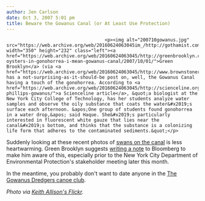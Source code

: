 ```yaml
---
author: Jen Carlson
date: Oct 3, 2007 5:01 pm
title: Beware the Gowanus Canal (or At Least Use Protection)
---
```


	
										<p><img alt="200710gowanus.jpg" src="https://web.archive.org/web/20160624063045im_/http://gothamist.com/attachments/arts_jen/200710gowanus.jpg" width="350" height="232" class="left"><a href="https://web.archive.org/web/20160624063045/http://greenbrooklyn.com/journal/sick-oysters-in-gonohorrea-i-mean-gowanus-canal/2007/10/01/">Green Brooklyn</a> (via <a href="https://web.archive.org/web/20160624063045/http://www.brownstoner.com/brownstoner/archives/2007/10/does_the_gowanu.php">Brownstoner</a>) has a not-surprising-as-it-should-be post on, well, the Gowanus Canal having a touch of the gonohorrea. According to <a href="https://web.archive.org/web/20160624063045/http://scienceline.org/2007/09/26/env-phillips-gowanus/">a Scienceline article</a>, &quot;a biologist at the New York City College of Technology, has her students analyze water samples and observe the oily substance that coats the water&#x2019;s surface each afternoon. &apos;One group of students found gonohorrea in a water drop,&apos; said Haque. She&#x2019;s particularly interested in fluorescent white gauze that lies near the canal&#x2019;s bottom, and thinks that the substance is a colonizing life form that adheres to the contaminated sediments.&quot;</p>

<p>Suddenly looking at these recent photos of <a href="https://web.archive.org/web/20160624063045/http://gowanuslounge.blogspot.com/2007/10/gowanus-canal-swans.html">swans on the canal</a> is less heartwarming. Green Brooklyn suggests <a href="https://web.archive.org/web/20160624063045/http://www.nyc.gov/portal/site/nycgov/menuitem.bd08ee7c7c1ffec87c4b36d501c789a0/index.jsp?doc_name=http%3A%2F%2Fwww.nyc.gov%2Fhtml%2Fmail%2Fhtml%2Fmayor.html">writing a note</a> to Bloomberg to make him aware of this, especially prior to the New York City Department of Environmental Protection&apos;s stakeholder meeting later this month.</p>

<p>In the meantime, you probably don&apos;t want to date anyone in the <a href="https://web.archive.org/web/20160624063045/http://www.waterfrontmuseum.org/dredgers">The Gowanus Dredgers canoe club</a>.</p>

<p><em>Photo via <a href="https://web.archive.org/web/20160624063045/http://www.flickr.com/photos/teleport-city/27837609/">Keith Allison&apos;s Flickr</a>.</em></p>					
										
									
				